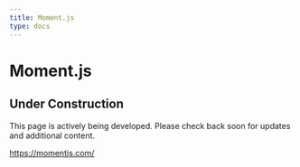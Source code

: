 ```yaml
---
title: Moment.js
type: docs
---
```


# Moment.js

## Under Construction

This page is actively being developed. Please check back soon for updates and additional content.

https://momentjs.com/

<!-- # Moment.js

## Description

The Button component is a reusable UI element that supports different variants and customization options. It can function as a button or a link.

## button.tsx

```tsx
// app/components/button.tsx
import React from "react";
import classNames from "classnames";

interface ButtonProps {
  variant?: "outline" | "solid";
  onClick?: () => void;
  children: React.ReactNode;
  className?: string;
  href?: string;
}

const Button: React.FC<ButtonProps> = ({
  variant = "solid",
  onClick,
  children,
  className,
  href,
}) => {
  const buttonClass = classNames(
    "px-4 py-2 rounded-lg",
    {
      "bg-gray-700 hover:bg-gray-800 active:bg-gray-900 text-gray-300":
        variant === "solid",
      "border border-gray-500 text-gray-300 hover:bg-gray-900 active:bg-gray-950":
        variant === "outline",
    },
    className
  );

  if (href) {
    return (
      <a href={href} className={buttonClass}>
        {children}
      </a>
    );
  }

  return (
    <button onClick={onClick} className={buttonClass}>
      {children}
    </button>
  );
};

export default Button;
```

## Examples

### Solid Button

```tsx
<Button variant="solid" onClick={() => alert("Clicked!")}>
  Click Me
</Button>
```

### Outline Button with Link

```tsx
<Button variant="outline" href="https://example.com">
  Go to Example
</Button>
``` -->
